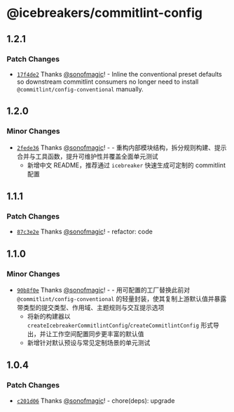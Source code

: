 # @icebreakers/commitlint-config

## 1.2.1

### Patch Changes

- [`17f4de2`](https://github.com/sonofmagic/eslint-config/commit/17f4de206a6a5301c38bb050c19076fae93e4880) Thanks [@sonofmagic](https://github.com/sonofmagic)! - Inline the conventional preset defaults so downstream commitlint consumers no longer need to install `@commitlint/config-conventional` manually.

## 1.2.0

### Minor Changes

- [`2fede36`](https://github.com/sonofmagic/eslint-config/commit/2fede366a29ed990a435c1bd7947504cbcfeda45) Thanks [@sonofmagic](https://github.com/sonofmagic)! - - 重构内部模块结构，拆分规则构建、提示合并与工具函数，提升可维护性并覆盖全面单元测试
  - 新增中文 README，推荐通过 `icebreaker` 快速生成可定制的 commitlint 配置

## 1.1.1

### Patch Changes

- [`87c3e2e`](https://github.com/sonofmagic/eslint-config/commit/87c3e2e9c3f4562e01c22197c6aabc5d853bfd01) Thanks [@sonofmagic](https://github.com/sonofmagic)! - refactor: code

## 1.1.0

### Minor Changes

- [`90b8f0e`](https://github.com/sonofmagic/eslint-config/commit/90b8f0eb9d4f73cc1354a1efed569f5af8163dc0) Thanks [@sonofmagic](https://github.com/sonofmagic)! - - 用可配置的工厂替换此前对 `@commitlint/config-conventional` 的轻量封装，使其复制上游默认值并暴露带类型的提交类型、作用域、主题规则与交互提示选项
  - 将新的构建器以 `createIcebreakerCommitlintConfig`/`createCommitlintConfig` 形式导出，并让工作空间配置同步更丰富的默认值
  - 新增针对默认预设与常见定制场景的单元测试

## 1.0.4

### Patch Changes

- [`c201d06`](https://github.com/sonofmagic/eslint-config/commit/c201d06b9e4d001c083f71c7b3819b61219a106c) Thanks [@sonofmagic](https://github.com/sonofmagic)! - chore(deps): upgrade
